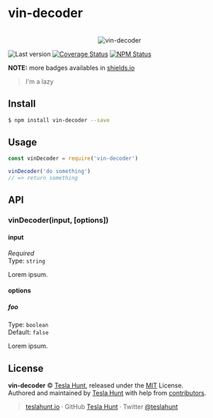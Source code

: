 # vin-decoder

<p align="center">
  <br>
  <img src="https://i.imgur.com/Mh13XWB.gif" alt="vin-decoder">
  <br>
</p>

![Last version](https://img.shields.io/github/tag/teslahunt/vin-decoder.svg?style=flat-square)
[![Coverage Status](https://img.shields.io/coveralls/teslahunt/vin-decoder.svg?style=flat-square)](https://coveralls.io/github/teslahunt/vin-decoder)
[![NPM Status](https://img.shields.io/npm/dm/vin-decoder.svg?style=flat-square)](https://www.npmjs.org/package/vin-decoder)

**NOTE:** more badges availables in [shields.io](https://shields.io/)

> I'm a lazy

## Install

```bash
$ npm install vin-decoder --save
```

## Usage

```js
const vinDecoder = require('vin-decoder')

vinDecoder('do something')
// => return something
```

## API

### vinDecoder(input, [options])

#### input

*Required*<br>
Type: `string`

Lorem ipsum.

#### options

##### foo

Type: `boolean`<br>
Default: `false`

Lorem ipsum.

## License

**vin-decoder** © [Tesla Hunt](https://teslahunt.io), released under the [MIT](https://github.com/teslahunt/vin-decoder/blob/master/LICENSE.md) License.<br>
Authored and maintained by [Tesla Hunt](https://teslahunt.io) with help from [contributors](https://github.com/teslahunt/vin-decoder/contributors).

> [teslahunt.io](https://teslahunt.io) · GitHub [Tesla Hunt](https://github.com/teslahunt) · Twitter [@teslahunt](https://twitter.com/teslahunt)
